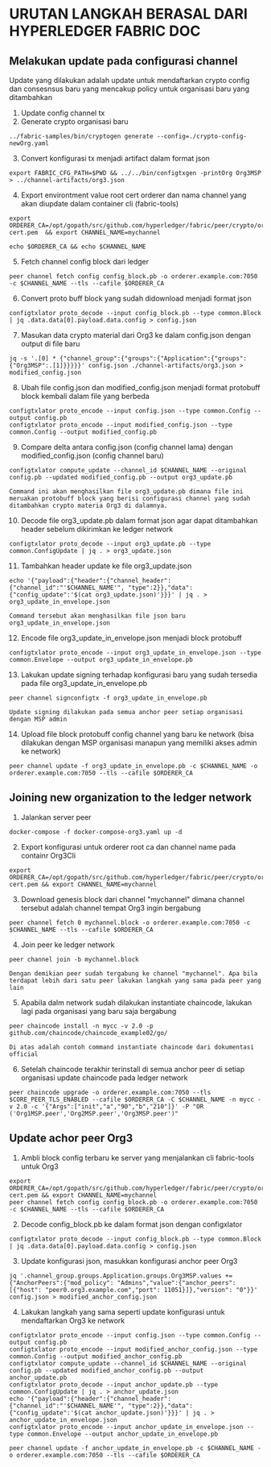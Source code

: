 # URUTAN LANGKAH BERASAL DARI HYPERLEDGER FABRIC DOC 
## Melakukan update pada configurasi channel
Update yang dilakukan adalah update untuk mendaftarkan crypto config dan consesnsus baru yang mencakup policy untuk organisasi baru yang ditambahkan
1. Update config channel tx
2. Generate crypto organisasi baru
```
../fabric-samples/bin/cryptogen generate --config=./crypto-config-newOrg.yaml
```
3. Convert konfigurasi tx menjadi artifact dalam format json
```
export FABRIC_CFG_PATH=$PWD && ../../bin/configtxgen -printOrg Org3MSP > ../channel-artifacts/org3.json
```
4. Export environtment value root cert orderer dan nama channel yang akan diupdate dalam container cli (fabric-tools)
```
export ORDERER_CA=/opt/gopath/src/github.com/hyperledger/fabric/peer/crypto/ordererOrganizations/example.com/orderers/orderer.example.com/msp/tlscacerts/tlsca.example.com-cert.pem  && export CHANNEL_NAME=mychannel

echo $ORDERER_CA && echo $CHANNEL_NAME
```
5. Fetch channel config block dari ledger
```
peer channel fetch config config_block.pb -o orderer.example.com:7050 -c $CHANNEL_NAME --tls --cafile $ORDERER_CA
```
6. Convert proto buff block yang sudah didownload menjadi format json
```
configtxlator proto_decode --input config_block.pb --type common.Block | jq .data.data[0].payload.data.config > config.json
```
7. Masukan data crypto material dari Org3 ke dalam config.json dengan output di file baru
```
jq -s '.[0] * {"channel_group":{"groups":{"Application":{"groups": {"Org3MSP":.[1]}}}}}' config.json ./channel-artifacts/org3.json > modified_config.json
```
8. Ubah file config.json dan modified_config.json menjadi format protobuff block kembali dalam file yang berbeda
```
configtxlator proto_encode --input config.json --type common.Config --output config.pb
configtxlator proto_encode --input modified_config.json --type common.Config --output modified_config.pb
```
9. Compare delta antara config.json (config channel lama) dengan modified_config.json (config channel baru)
```
configtxlator compute_update --channel_id $CHANNEL_NAME --original config.pb --updated modified_config.pb --output org3_update.pb
```
	Command ini akan menghasilkan file org3_update.pb dimana file ini meruakan protobuff block yang berisi configurasi channel yang sudah ditambahkan crypto materia Org3 di dalamnya.

10. Decode file org3_update.pb dalam format json agar dapat ditambahkan header sebelum dikirimkan ke ledger network
```
configtxlator proto_decode --input org3_update.pb --type common.ConfigUpdate | jq . > org3_update.json

``` 
11. Tambahkan header update ke file org3_update.json
```
echo '{"payload":{"header":{"channel_header":{"channel_id":"'$CHANNEL_NAME'", "type":2}},"data":{"config_update":'$(cat org3_update.json)'}}}' | jq . > org3_update_in_envelope.json
```
	Command tersebut akan menghasilkan file json baru org3_update_in_envelope.json 
12. Encode file org3_update_in_envelope.json menjadi block protobuff
```
configtxlator proto_encode --input org3_update_in_envelope.json --type common.Envelope --output org3_update_in_envelope.pb
```
13. Lakukan update signing terhadap konfigurasi baru yang sudah tersedia pada file org3_update_in_envelope.pb
```
peer channel signconfigtx -f org3_update_in_envelope.pb
```
	Update signing dilakukan pada semua anchor peer setiap organisasi dengan MSP admin
14. Upload file block protobuff config channel yang baru ke network (bisa dilakukan dengan MSP organisasi manapun yang memiliki akses admin ke network)
```
peer channel update -f org3_update_in_envelope.pb -c $CHANNEL_NAME -o orderer.example.com:7050 --tls --cafile $ORDERER_CA
```

## Joining new organization to the ledger network
1. Jalankan server peer
```
docker-compose -f docker-compose-org3.yaml up -d
```
2. Export konfigurasi untuk orderer root ca dan channel name pada containr Org3Cli
```
export ORDERER_CA=/opt/gopath/src/github.com/hyperledger/fabric/peer/crypto/ordererOrganizations/example.com/orderers/orderer.example.com/msp/tlscacerts/tlsca.example.com-cert.pem && export CHANNEL_NAME=mychannel
```
3. Download genesis block dari channel "mychannel" dimana channel tersebut adalah channel tempat Org3 ingin bergabung
```
peer channel fetch 0 mychannel.block -o orderer.example.com:7050 -c $CHANNEL_NAME --tls --cafile $ORDERER_CA
```
4. Join peer ke ledger network
```
peer channel join -b mychannel.block
```
	Dengan demikian peer sudah tergabung ke channel "mychannel". Apa bila terdapat lebih dari satu peer lakukan langkah yang sama pada peer yang lain
5. Apabila dalm network sudah dilakukan instantiate chaincode, lakukan lagi pada organisasi yang baru saja bergabung
```
peer chaincode install -n mycc -v 2.0 -p github.com/chaincode/chaincode_example02/go/
```
	Di atas adalah contoh command instantiate chaincode dari dokumentasi official
6. Setelah chaincode terakhir terinstall di semua anchor peer di setiap organisasi update chaincode pada ledger network
```
peer chaincode upgrade -o orderer.example.com:7050 --tls $CORE_PEER_TLS_ENABLED --cafile $ORDERER_CA -C $CHANNEL_NAME -n mycc -v 2.0 -c '{"Args":["init","a","90","b","210"]}' -P "OR ('Org1MSP.peer','Org2MSP.peer','Org3MSP.peer')"

```

## Update achor peer Org3

1. Ambli block config terbaru ke server yang menjalankan cli fabric-tools untuk Org3
```
export ORDERER_CA=/opt/gopath/src/github.com/hyperledger/fabric/peer/crypto/ordererOrganizations/example.com/orderers/orderer.example.com/msp/tlscacerts/tlsca.example.com-cert.pem && export CHANNEL_NAME=mychannel
peer channel fetch config config_block.pb -o orderer.example.com:7050 -c $CHANNEL_NAME --tls --cafile $ORDERER_CA
```
2. Decode config_block.pb ke dalam format json dengan configxlator
```
configtxlator proto_decode --input config_block.pb --type common.Block | jq .data.data[0].payload.data.config > config.json
```
3. Update konfigurasi json, masukkan konfigurasi anchor peer Org3
```
jq '.channel_group.groups.Application.groups.Org3MSP.values += {"AnchorPeers":{"mod_policy": "Admins","value":{"anchor_peers": [{"host": "peer0.org3.example.com","port": 11051}]},"version": "0"}}' config.json > modified_anchor_config.json
```
4. Lakukan langkah yang sama seperti update konfigurasi untuk mendaftarkan Org3 ke network
```
configtxlator proto_encode --input config.json --type common.Config --output config.pb
configtxlator proto_encode --input modified_anchor_config.json --type common.Config --output modified_anchor_config.pb
configtxlator compute_update --channel_id $CHANNEL_NAME --original config.pb --updated modified_anchor_config.pb --output anchor_update.pb
configtxlator proto_decode --input anchor_update.pb --type common.ConfigUpdate | jq . > anchor_update.json
echo '{"payload":{"header":{"channel_header":{"channel_id":"'$CHANNEL_NAME'", "type":2}},"data":{"config_update":'$(cat anchor_update.json)'}}}' | jq . > anchor_update_in_envelope.json
configtxlator proto_encode --input anchor_update_in_envelope.json --type common.Envelope --output anchor_update_in_envelope.pb

peer channel update -f anchor_update_in_envelope.pb -c $CHANNEL_NAME -o orderer.example.com:7050 --tls --cafile $ORDERER_CA

```